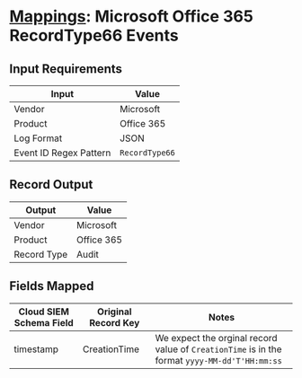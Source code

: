 # [Mappings](README.md): Microsoft Office 365 RecordType66 Events

## Input Requirements

|Input|Value|
|-----|-----|
|Vendor|Microsoft|
|Product|Office 365|
|Log Format|JSON|
|Event ID Regex Pattern|`RecordType66`|

## Record Output

|Output|Value|
|------|-----|
|Vendor|Microsoft|
|Product|Office 365|
|Record Type|Audit|

## Fields Mapped

|Cloud SIEM Schema Field|Original Record Key|Notes|
|-----------------------|-------------------|-----|
|timestamp|CreationTime|We expect the orginal record value of `CreationTime` is in the format `yyyy-MM-dd'T'HH:mm:ss`|

